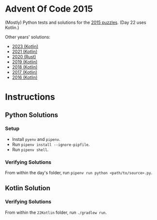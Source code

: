 # Advent Of Code 2015

(Mostly) Python tests and solutions for the [2015 puzzles](http://adventofcode.com/2015). (Day 22 uses Kotlin.)

Other years' solutions:

- [2023 (Kotlin)](https://github.com/stkent/AdventOfCode2023)
- [2021 (Kotlin)](https://github.com/stkent/AdventOfCode2021)
- [2020 (Rust)](https://github.com/stkent/AdventOfCode2020)
- [2019 (Kotlin)](https://github.com/stkent/AdventOfCode2019)
- [2018 (Kotlin)](https://github.com/stkent/AdventOfCode2018)
- [2017 (Kotlin)](https://github.com/stkent/AdventOfCode2017)
- [2016 (Kotlin)](https://github.com/stkent/AdventOfCode2016)

# Instructions

## Python Solutions

### Setup

- Install `pyenv` and `pipenv`.
- Run `pipenv install --ignore-pipfile`.
- Run `pipenv shell`.

### Verifying Solutions

From within the day's folder, run `pipenv run python <path/to/source>.py`.

## Kotlin Solution

### Verifying Solutions

From within the `22Kotlin` folder, run `./gradlew run`.
